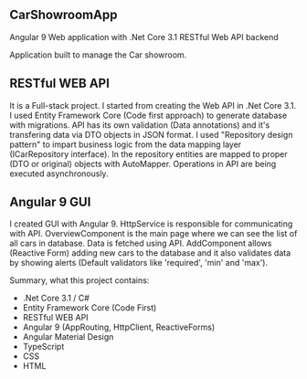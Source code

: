 ## CarShowroomApp
Angular 9 Web application with .Net Core 3.1 RESTful Web API backend

Application built to manage the Car showroom.

## RESTful WEB API

It is a Full-stack project. I started from creating the Web API in .Net Core 3.1. I used Entity Framework Core (Code first approach) to generate database with migrations. 
API has its own validation (Data annotations) and it's transfering data via DTO objects in JSON format. I used "Repository design pattern" to impart business logic from the data mapping layer (ICarRepository interface). In the repository entities are mapped to proper (DTO or original) objects with AutoMapper. Operations in API are being executed asynchronously.

## Angular 9 GUI

I created GUI with Angular 9. HttpService is responsible for communicating with API. OverviewComponent is the main page where we can see the list of all cars in database. Data is fetched using API. AddComponent allows (Reactive Form) adding new cars to the database and it also validates data by showing alerts (Default validators like 'required', 'min' and 'max').

Summary, what this project contains:
- .Net Core 3.1 / C#
- Entity Framework Core (Code First)
- RESTful WEB API
- Angular 9 (AppRouting, HttpClient, ReactiveForms)
- Angular Material Design
- TypeScript
- CSS
- HTML
